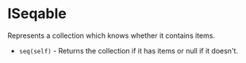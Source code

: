# ISeqable

Represents a collection which knows whether it contains items.

* `seq(self)` - Returns the collection if it has items or null if it doesn't.